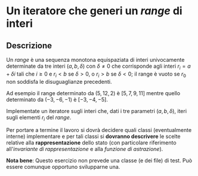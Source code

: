 # Un iteratore che generi un *range* di interi

## Descrizione

Un *range* è una sequenza monotona equispaziata di interi univocamente
determinate da tre interi $(a, b, δ)$ con $δ \not= 0$ che corrisponde agli interi
$r_i = a + \delta i$ tali che $i \geq 0$ e $r_i < b$ se $δ > 0$, o $r_i > b$ se
$δ < 0$; il range è vuoto se $r_0$ non soddisfa le disuguaglianze precedenti.

Ad esempio il range determinato da $(5, 12, 2)$ è $[5, 7, 9, 11]$ mentre quello
determinato da $(-3, -6, -1)$ è $[-3, -4, -5]$.

Implementate un iteratore sugli interi che, dati i tre parametri $(a, b, δ)$,
iteri sugli elementi $r_i$ del *range*.

Per portare a termine il lavoro si dovrà decidere quali classi (eventualmente
interne) implementare e per tali classi si **dovranno descrivere** le scelte relative
alla **rappresentazione** dello stato (con particolare riferimento
all'*invariante di rappresentazione* e alla *funzione di astrazione*).

**Nota bene**: Questo esercizio non prevede una classe (e dei file) di test. Può
essere comunque opportuno svilupparne una.
